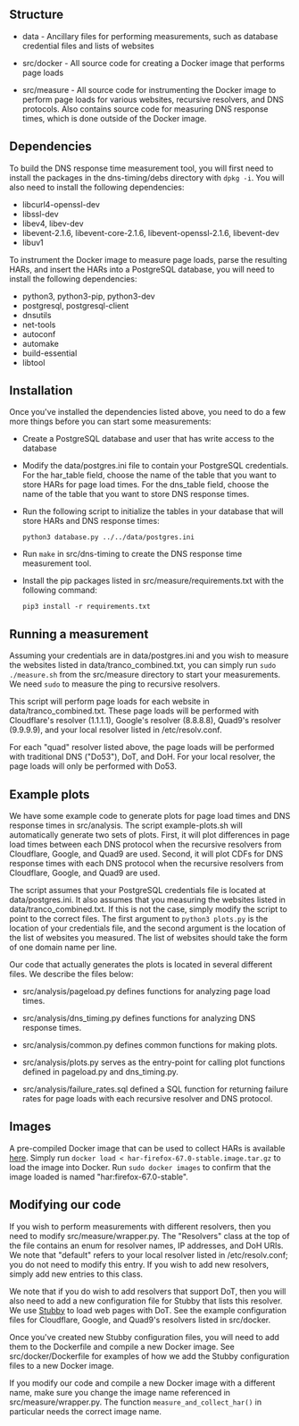 ## Structure

* data - Ancillary files for performing measurements, such as database 
credential files and lists of websites 

* src/docker - All source code for creating a Docker image that performs page
  loads 

* src/measure - All source code for instrumenting the Docker image to perform
  page loads for various websites, recursive resolvers, and DNS protocols. Also
  contains source code for measuring DNS response times, which is done outside
  of the Docker image.

## Dependencies

To build the DNS response time measurement tool, you will first need to install
the packages in the dns-timing/debs directory with `dpkg -i`.
You will also need to install the following dependencies:

* libcurl4-openssl-dev
* libssl-dev
* libev4, libev-dev
* libevent-2.1.6, libevent-core-2.1.6, libevent-openssl-2.1.6, libevent-dev
* libuv1

To instrument the Docker image to measure page loads, parse the resulting HARs,
and insert the HARs into a PostgreSQL database, you will need to install the
following dependencies:

* python3, python3-pip, python3-dev
* postgresql, postgresql-client
* dnsutils
* net-tools 
* autoconf
* automake
* build-essential
* libtool

## Installation

Once you've installed the dependencies listed above, you need to do a few more
things before you can start some measurements:

* Create a PostgreSQL database and user that has write access to the database

* Modify the data/postgres.ini file to contain your PostgreSQL credentials. For
  the har_table field, choose the name of the table that you want to store HARs
  for page load times. For the dns_table field, choose the name of the table that
  you want to store DNS response times.

* Run the following script to initialize the tables in your database that will
  store HARs and DNS response times:

  `python3 database.py ../../data/postgres.ini`

* Run `make` in src/dns-timing to create the DNS response time measurement tool.

* Install the pip packages listed in src/measure/requirements.txt with the
  following command:

  `pip3 install -r requirements.txt`

## Running a measurement

Assuming your credentials are in data/postgres.ini and you wish to measure the
websites listed in data/tranco_combined.txt, you can simply run `sudo ./measure.sh`
from the src/measure directory to start your measurements. We need `sudo` to 
measure the ping to recursive resolvers.

This script will perform page loads for each website in
data/tranco_combined.txt. These page loads will be performed with Cloudflare's 
resolver (1.1.1.1), Google's resolver (8.8.8.8), Quad9's resolver (9.9.9.9),
and your local resolver listed in /etc/resolv.conf.

For each "quad" resolver listed above, the page loads will be performed with 
traditional DNS ("Do53"), DoT, and DoH. For your local resolver, the page loads 
will only be performed with Do53.

## Example plots

We have some example code to generate plots for page load times and DNS response
times in src/analysis. The script example-plots.sh will automatically generate
two sets of plots. First, it will plot differences in page load times between
each DNS protocol when the recursive resolvers from Cloudflare, Google, and
Quad9 are used. Second, it will plot CDFs for DNS response times with each DNS
protocol when the recursive resolvers from Cloudflare, Google, and Quad9 are
used.

The script assumes that your PostgreSQL credentials file is located at
data/postgres.ini. It also assumes that you measuring the websites listed in
data/tranco_combined.txt. If this is not the case, simply modify the script to
point to the correct files. The first argument to `python3 plots.py` is the
location of your credentials file, and the second argument is the location of
the list of websites you measured. The list of websites should take the form of
one domain name per line.

Our code that actually generates the plots is located in several different
files. We describe the files below:

* src/analysis/pageload.py defines functions for analyzing page load times.

* src/analysis/dns_timing.py defines functions for analyzing DNS response times.

* src/analysis/common.py defines common functions for making plots.

* src/analysis/plots.py serves as the entry-point for calling plot functions
  defined in pageload.py and dns_timing.py.

* src/analysis/failure_rates.sql defined a SQL function for returning failure
  rates for page loads with each recursive resolver and DNS protocol.

## Images

A pre-compiled Docker image that can be used to collect HARs is available
[here](https://www.dropbox.com/s/ibnl20duge85fy3/har-firefox-67.0-stable-image.tar.gz?dl=0).
Simply run `docker load < har-firefox-67.0-stable.image.tar.gz` to load the
image into Docker. Run `sudo docker images` to confirm that the image loaded is
named "har:firefox-67.0-stable".

## Modifying our code

If you wish to perform measurements with different resolvers, then you need to
modify src/measure/wrapper.py. The "Resolvers" class at the top of the file
contains an enum for resolver names, IP addresses, and DoH URIs. We note that
"default" refers to your local resolver listed in /etc/resolv.conf; you do not
need to modify this entry. If you wish to add new resolvers, simply add new
entries to this class.

We note that if you do wish to add resolvers that support DoT, then you will
also need to add a new configuration file for Stubby that lists this resolver.
We use [Stubby](https://github.com/getdnsapi/stubby) to load web pages with DoT. 
See the example configuration files for Cloudflare, Google, and Quad9's
resolvers listed in src/docker.

Once you've created new Stubby configuration files, you will need to add them to
the Dockerfile and compile a new Docker image. See src/docker/Dockerfile for
examples of how we add the Stubby configuration files to a new Docker image.

If you modify our code and compile a new Docker image with a different name, 
make sure you change the image name referenced in src/measure/wrapper.py. The 
function `measure_and_collect_har()` in particular needs the correct image name.

